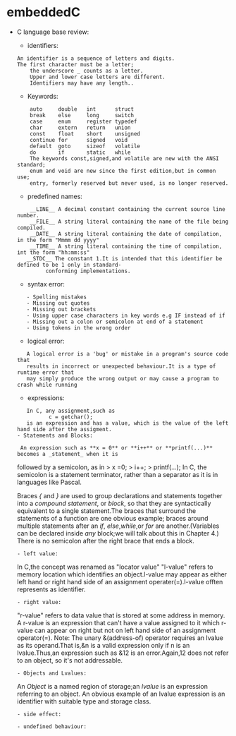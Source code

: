 # embeddedC
- C language base review:
    - identifiers:
    ```
    An identifier is a sequence of letters and digits.
    The first character must be a letter;
        the underscore _ counts as a letter.
        Upper and lower case letters are different.
        Identifiers may have any length..
    ```
    - Keywords:
    ```
        auto     double   int      struct
        break    else     long     switch
        case     enum     register typedef
        char     extern   return   union
        const    float    short    unsigned
        continue for      signed   void
        default  goto     sizeof   volatile
        do       if       static   while
        The keywords const,signed,and volatile are new with the ANSI standard;
        enum and void are new since the first edition,but in common use;
        entry, formerly reserved but never used, is no longer reserved.
    ```
    - predefined names:
    ```
        __LINE__ A decimal constant containing the current source line number.
        __FILE__ A string literal containing the name of the file being compiled.
        __DATE__ A string literal containing the date of compilation, in the form "Mmmm dd yyyy"
        __TIME__ A string literal containing the time of compilation, int the form "hh:mm:ss"
       __STDC__ The constant 1.It is intended that this identifier be defined to be 1 only in standard-
             conforming implementations.
    ```
    - syntax error:
    ```
       - Spelling mistakes
       - Missing out quotes
       - Missing out brackets
       - Using upper case characters in key words e.g IF instead of if
       - Missing out a colon or semicolon at end of a statement
       - Using tokens in the wrong order
    ```
    - logical error:
    ```
       A logical error is a 'bug' or mistake in a program's source code that
       results in incorrect or unexpected behaviour.It is a type of runtime error that
       may simply produce the wrong output or may cause a program to crash while running
    ```
    - expressions:
    ```
       In C, any assignment,such as
              c = getchar();
       is an expression and has a value, which is the value of the left hand side after the assigment.
    - Statements and Blocks:
    ```
       An expression such as **x = 0** or **i++** or **printf(...)** becomes a _statement_ when it is 
    followed by a semicolon, as in
       > x =0;
       > i++;
       > printf(...);
    In C, the semicolon is a statement terminator, rather than a separator as it is in languages like
    Pascal.  
    
    Braces *{* and *}* are used to group declarations and statements together into a _compound statement_,
    or _block_, so that they are syntactically equivalent to a single statement.The braces that surround
    the statements of a function are one obvious example; braces around multiple statements after an _if_,
    _else_,_while_,or _for_ are another.(Variables can be declared inside _any_ block;we will talk about
    this in Chapter 4.) There is no semicolon after the right brace that ends a block.
    ```
    - left value:  
    ```
    In C,the concept was renamed as "locator value"
    "l-value" refers to memory location which identifies an object.l-value may appear as either left
    hand or right hand side of an assignment operater(=).l-value offten represents as identifier.
    ```
    - right value:  
    ```
    "r-value" refers to data value that is stored at some address in memory. A r-value is an expression
    that can't have a value assigned to it which r-value can appear on right but not on left hand side 
    of an assignment operator(=).
    Note: The unary &(address-of) operator requires an lvalue as its operand.That is,&n is a valid 
    expression only if n is an lvalue.Thus,an expression such as &12 is an error.Again,12 does not refer
    to an object, so it's not addressable.
    ```
    - Objects and Lvalues:
    ```
    An _Object_ is a named region of storage;an _lvalue_ is an expression referring to an object.
    An obvious example of an lvalue expression is an identifier with suitable type and storage class.
    ```
    - side effect:  
    ```

    ```
    - undefined behaviour:  
    ```

    ```
